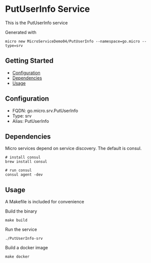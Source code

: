 # PutUserInfo Service

This is the PutUserInfo service

Generated with

```
micro new MicroServiceDemo04/PutUserInfo --namespace=go.micro --type=srv
```

## Getting Started

- [Configuration](#configuration)
- [Dependencies](#dependencies)
- [Usage](#usage)

## Configuration

- FQDN: go.micro.srv.PutUserInfo
- Type: srv
- Alias: PutUserInfo

## Dependencies

Micro services depend on service discovery. The default is consul.

```
# install consul
brew install consul

# run consul
consul agent -dev
```

## Usage

A Makefile is included for convenience

Build the binary

```
make build
```

Run the service
```
./PutUserInfo-srv
```

Build a docker image
```
make docker
```